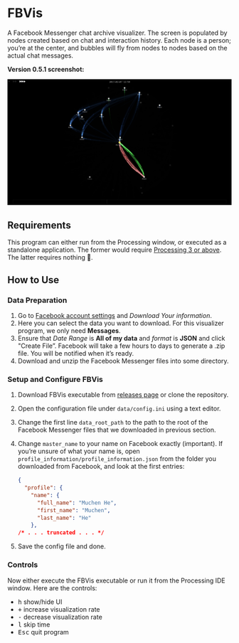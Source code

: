 # FBVis
A Facebook Messenger chat archive visualizer. The screen is populated by nodes created based on chat and interaction history. Each node is a person; you’re at the center, and bubbles will fly from nodes to nodes based on the actual chat messages.

**Version 0.5.1 screenshot:**

![](doc/screenshot_0_5_1.png)

## Requirements

This program can either run from the Processing window, or executed as a standalone application. The former would require [Processing 3 or above](https://processing.org/download/). The latter requires nothing :slightly_smiling_face:.​

## How to Use

### Data Preparation

1. Go to [Facebook account settings](https://www.facebook.com/settings?tab=your_facebook_information) and *Download Your information*. 
2. Here you can select the data you want to download. For this visualizer program, we only need **Messages**.
3. Ensure that *Date Range* is **All of my data** and *format* is **JSON** and click "Create File”. Facebook will take a few hours to days to generate a .zip file. You will be notified when it’s ready.
4. Download and unzip the Facebook Messenger files into some directory.

### Setup and Configure FBVis

1. Download FBVis executable from [releases page](https://github.com/FSXAC/FBVis/releases) or clone the repository.

2. Open the configuration file under `data/config.ini` using a text editor.

3. Change the first line `data_root_path` to the path to the root of the Facebook Messenger files that we downloaded in previous section.

4. Change `master_name` to your name on Facebook exactly (important). If you’re unsure of what your name is, open `profile_information/profile_information.json` from the folder you downloaded from Facebook, and look at the first entries:

   ```json
   {
     "profile": {
       "name": {
         "full_name": "Muchen He",
         "first_name": "Muchen",
         "last_name": "He"
       },
   /* . . . truncated . . . */
   ```

5. Save the config file and done.

### Controls

Now either execute the FBVis executable or run it from the Processing IDE window. Here are the controls:

- <kbd>h</kbd> show/hide UI
- <kbd>+</kbd> increase visualization rate
- <kbd>-</kbd> decrease visualization rate
- <kbd>l</kbd> skip time
- <kbd>Esc</kbd> quit program